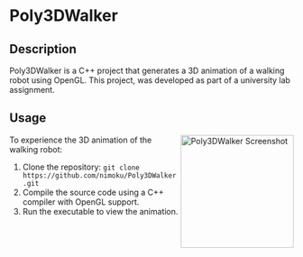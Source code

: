 # Poly3DWalker

## Description

Poly3DWalker is a C++ project that generates a 3D animation of a walking robot using OpenGL. This project, was developed as part of a university lab assignment.







## Usage
<img src="[https://private-user-images.githubusercontent.com/165675606/318477329-cb568bdd-97e8-429f-97aa-be2c21afce15.png?jwt=eyJhbGciOiJIUzI1NiIsInR5cCI6IkpXVCJ9.eyJpc3MiOiJnaXRodWIuY29tIiwiYXVkIjoicmF3LmdpdGh1YnVzZXJjb250ZW50LmNvbSIsImtleSI6ImtleTUiLCJleHAiOjE3MTE5ODUyMDcsIm5iZiI6MTcxMTk4NDkwNywicGF0aCI6Ii8xNjU2NzU2MDYvMzE4NDc3MzI5LWNiNTY4YmRkLTk3ZTgtNDI5Zi05N2FhLWJlMmMyMWFmY2UxNS5wbmc_WC1BbXotQWxnb3JpdGhtPUFXUzQtSE1BQy1TSEEyNTYmWC1BbXotQ3JlZGVudGlhbD1BS0lBVkNPRFlMU0E1M1BRSzRaQSUyRjIwMjQwNDAxJTJGdXMtZWFzdC0xJTJGczMlMkZhd3M0X3JlcXVlc3QmWC1BbXotRGF0ZT0yMDI0MDQwMVQxNTIxNDdaJlgtQW16LUV4cGlyZXM9MzAwJlgtQW16LVNpZ25hdHVyZT1hOTYyZTNhYzVlM2RmM2ZhNWMxMDY4MWViMzE1MjZhZDMyOTVlNjM3ODgxNzAxMTRlNTlkMDY4MWY4YmYzZWYxJlgtQW16LVNpZ25lZEhlYWRlcnM9aG9zdCZhY3Rvcl9pZD0wJmtleV9pZD0wJnJlcG9faWQ9MCJ9.X6uOZp7Kh9J20Yhh9IfHDbngs81928yl_LgpgwoSy7A](https://private-user-images.githubusercontent.com/165675606/318477329-cb568bdd-97e8-429f-97aa-be2c21afce15.png?jwt=eyJhbGciOiJIUzI1NiIsInR5cCI6IkpXVCJ9.eyJpc3MiOiJnaXRodWIuY29tIiwiYXVkIjoicmF3LmdpdGh1YnVzZXJjb250ZW50LmNvbSIsImtleSI6ImtleTUiLCJleHAiOjE3MTIwODE2NzIsIm5iZiI6MTcxMjA4MTM3MiwicGF0aCI6Ii8xNjU2NzU2MDYvMzE4NDc3MzI5LWNiNTY4YmRkLTk3ZTgtNDI5Zi05N2FhLWJlMmMyMWFmY2UxNS5wbmc_WC1BbXotQWxnb3JpdGhtPUFXUzQtSE1BQy1TSEEyNTYmWC1BbXotQ3JlZGVudGlhbD1BS0lBVkNPRFlMU0E1M1BRSzRaQSUyRjIwMjQwNDAyJTJGdXMtZWFzdC0xJTJGczMlMkZhd3M0X3JlcXVlc3QmWC1BbXotRGF0ZT0yMDI0MDQwMlQxODA5MzJaJlgtQW16LUV4cGlyZXM9MzAwJlgtQW16LVNpZ25hdHVyZT0wNjUxZDE4MDg5NDg2ZTVlYTkyNmZkMzcxMGZjN2JhZWEzZjk5OGZhZjMyYjI2Zjc2ZDIxYzFlNTczODkwNzE4JlgtQW16LVNpZ25lZEhlYWRlcnM9aG9zdCZhY3Rvcl9pZD0wJmtleV9pZD0wJnJlcG9faWQ9MCJ9.ws9bOJxLtSuKnALB1291xKwxUxhfBditg-lE5mdV5UA)" alt="Poly3DWalker Screenshot" align="right" width="200">

To experience the 3D animation of the walking robot:

1. Clone the repository: `git clone https://github.com/nimoku/Poly3DWalker.git`
2. Compile the source code using a C++ compiler with OpenGL support.
3. Run the executable to view the animation.
